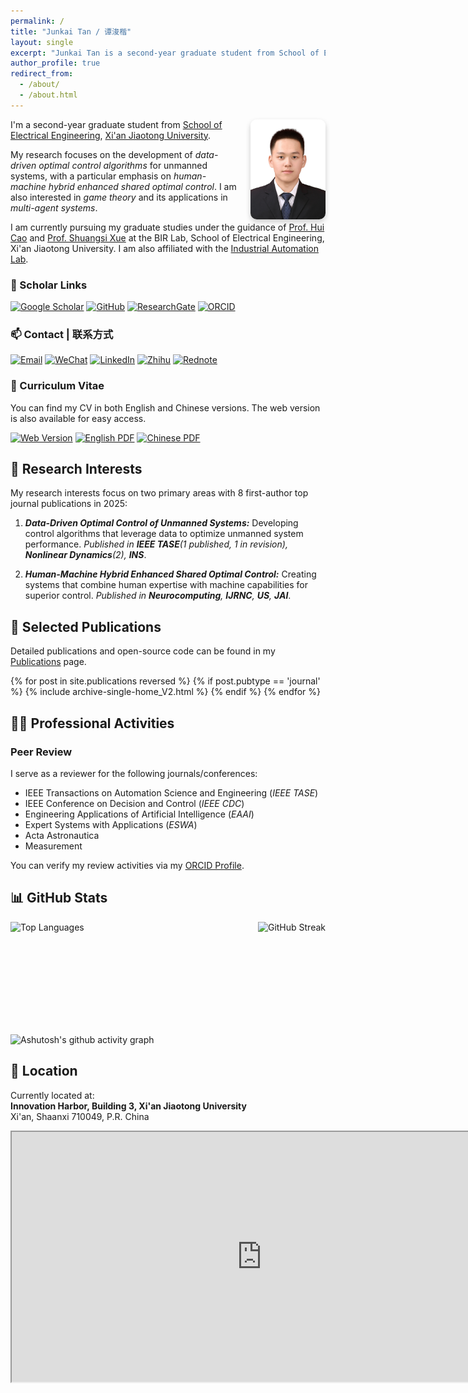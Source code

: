 ```yaml
---
permalink: /
title: "Junkai Tan / 谭浚楷"
layout: single
excerpt: "Junkai Tan is a second-year graduate student from School of Electrical Engineering, Xi'an Jiaotong University. His research interest include robotics control, intelligent control, learning-based control, and unmanned system control."
author_profile: true
redirect_from: 
  - /about/
  - /about.html
---
```



<!-- ## 👨‍💼 About Me | 个人简介 -->
<div>
  <div style="float: right; margin-left: 15px; text-align: right;">
    <img src="/images/profile.png" alt="Profile Picture" style="max-width: 120px; border-radius: 10px; box-shadow: 0 4px 8px rgba(0,0,0,0.2);">
  </div>
  
  <p>I'm a second-year graduate student from <a href="https://ee.xjtu.edu.cn/">School of Electrical Engineering</a>, <a href="https://www.xjtu.edu.cn/">Xi'an Jiaotong University</a>.</p>

  <p>My research focuses on the development of <em>data-driven optimal control algorithms</em> for unmanned systems, with a particular emphasis on <em>human-machine hybrid enhanced shared optimal control</em>. I am also interested in <em>game theory</em> and its applications in <em>multi-agent systems</em>.</p>

  <p>I am currently pursuing my graduate studies under the guidance of <a href="http://gr.xjtu.edu.cn/en/web/huicao">Prof. Hui Cao</a> and <a href="https://gr.xjtu.edu.cn/en/web/xssxjtu">Prof. Shuangsi Xue</a> at the BIR Lab, School of Electrical Engineering, Xi'an Jiaotong University. I am also affiliated with the <a href="https://ee.xjtu.edu.cn/szdw/bssds/gyzdhjys.htm">Industrial Automation Lab</a>.</p>
</div>



### 🔗 Scholar Links
[![Google Scholar](https://img.shields.io/badge/Google_Scholar-4285F4?style=for-the-badge&logo=google-scholar&logoColor=white)](https://scholar.google.com/citations?user=KrOQdKAAAAAJ&hl=zh-CN) [![GitHub](https://img.shields.io/badge/GitHub-100000?style=for-the-badge&logo=github&logoColor=white)](https://github.com/tanjunkai2001) [![ResearchGate](https://img.shields.io/badge/ResearchGate-00CCBB?style=for-the-badge&logo=researchgate&logoColor=white)](https://www.researchgate.net/profile/Junkai-Tan-2) [![ORCID](https://img.shields.io/badge/ORCID-0000--0002--1234--5678?style=for-the-badge&logo=orcid&logoColor=white)](https://orcid.org/0009-0002-0558-6357)

### 📫 Contact | 联系方式
[![Email](https://img.shields.io/badge/Email-D14836?style=for-the-badge&logo=gmail&logoColor=white)](mailto:tanjk@stu.xjtu.edu.cn) [![WeChat](https://img.shields.io/badge/WeChat-07C160?style=for-the-badge&logo=wechat&logoColor=white)](../images/Wechat.jpg) [![LinkedIn](https://img.shields.io/badge/LinkedIn-0077B5?style=for-the-badge&logo=linkedin&logoColor=white)](https://www.linkedin.com/in/junkai-tan-366790268/) [![Zhihu](https://img.shields.io/badge/Zhihu-0084FF?style=for-the-badge&logo=zhihu&logoColor=white)](https://www.zhihu.com/people/tan-91-64) [![Rednote](https://img.shields.io/badge/Rednote-FF4D00?style=for-the-badge&logo=xiaohongshu&logoColor=white)](https://www.xiaohongshu.com/user/profile/60bcf6040000000001001810)

### 📄 Curriculum Vitae
You can find my CV in both English and Chinese versions. The web version is also available for easy access.

[![Web Version](https://img.shields.io/badge/Web_Version-0077B5?style=for-the-badge&logo=academia&logoColor=white)](https://tanjunkai2001.github.io/cv/) [![English PDF](https://img.shields.io/badge/English_PDF-DC3545?style=for-the-badge&logo=adobe-acrobat-reader&logoColor=white)](../assets/Curriculum_Vitae.pdf) [![Chinese PDF](https://img.shields.io/badge/Chinese_PDF-FFC107?style=for-the-badge&logo=adobe-acrobat-reader&logoColor=black)](../assets/简历_谭浚楷_中文_V3.pdf)



## 🔬 Research Interests
My research interests focus on two primary areas with 8 first-author top journal publications in 2025:

1. ***Data-Driven Optimal Control of Unmanned Systems:***
  Developing control algorithms that leverage data to optimize unmanned system performance. *Published in **IEEE TASE**(1 published, 1 in revision), **Nonlinear Dynamics**(2), **INS***.

1. ***Human-Machine Hybrid Enhanced Shared Optimal Control:***
  Creating systems that combine human expertise with machine capabilities for superior control. *Published in **Neurocomputing**, **IJRNC**, **US**, **JAI***.

<!-- ## 💻 Core Competencies
- **Theoretical Research**: Solid foundation in advanced control and reinforcement learning theory. Leading research on human-machine hybrid control with publications in top journals including IEEE TASE, Information Sciences, and Nonlinear Dynamics.
- **Engineering Practice**: Extensive experience with unmanned systems development, including UAV-UGV collaborative control projects and multi-unmanned system hardware platforms based on optical motion capture systems. -->




## 📝 Selected Publications

Detailed publications and open-source code can be found in my [Publications](https://tanjunkai2001.github.io/publications/) page.

<!-- 1. "[Prescribed performance robust approximate optimal tracking control via Stackelberg game](https://ieeexplore.ieee.org/document/10916718)", *IEEE Transactions on Automation Science and Engineering*, 2025.
2. "[Finite-time safe reinforcement learning control of multi-player nonzero-sum game for quadcopter systems](https://www.sciencedirect.com/science/article/pii/S002002552500249X)", *Information Sciences*, 2025.
3. "[Unmanned aerial-ground vehicle finite-time docking control via pursuit-evasion games](https://link.springer.com/10.1007/s11071-025-11021-6)", *Nonlinear Dynamics*, 2025.
4. "[Data-driven optimal shared control of unmanned aerial vehicles](https://www.sciencedirect.com/science/article/pii/S0925231225001006)", *Neurocomputing*, 2025. -->


{% for post in site.publications reversed %}
  {% if post.pubtype == 'journal' %}
    {% include archive-single-home_V2.html %}
  {% endif %}
{% endfor %}



## 👨‍💼 Professional Activities

### Peer Review
I serve as a reviewer for the following journals/conferences:
  - IEEE Transactions on Automation Science and Engineering (*IEEE TASE*)
  - IEEE Conference on Decision and Control (*IEEE CDC*)
  - Engineering Applications of Artificial Intelligence (*EAAI*)
  - Expert Systems with Applications (*ESWA*)
  - Acta Astronautica
  - Measurement

You can verify my review activities via my [ORCID Profile](https://orcid.org/0009-0002-0558-6357).



<!-- ## 📫 Contact | 联系方式
- 📧 Email: tanjk@stu.xjtu.edu.cn -->

## 📊 GitHub Stats
<div style="display: flex; align-items: center; justify-content: space-between; margin-bottom: 20px;">
  <img src="https://github-readme-stats-weld-six-22.vercel.app/api/top-langs/?username=tanjunkai2001&layout=compact" alt="Top Languages" height="160" style="max-height: 160px;" />
  <img src="https://streak-stats.demolab.com/?user=tanjunkai2001&layout=compact" alt="GitHub Streak" height="160" />
  <!-- <img src="https://github-readme-stats-weld-six-22.vercel.app/api?username=tanjunkai2001&count_private=true&show_icons=true" alt="GitHub Stats" height="160" style="max-height: 160px;" /> -->
</div>

![Ashutosh's github activity graph](https://github-readme-activity-graph.vercel.app/graph?username=tanjunkai2001&theme=github-compact)


<!-- <div style="display: flex; align-items: center; justify-content: space-between;">
    <img src="https://github-readme-stats-weld-six-22.vercel.app/api/top-langs/?username=tanjunkai2001&layout=compact" alt="Top Languages" height="180" />
  <img src="https://streak-stats.demolab.com/?user=tanjunkai2001&layout=compact" alt="GitHub Streak" height="180" />
</div> -->


<!-- # 我的位置

这是我在香港大学的地址，显示在地图上： -->




## 📍 Location

Currently located at:  
**Innovation Harbor, Building 3, Xi'an Jiaotong University**  
Xi'an, Shaanxi 710049, P.R. China

<iframe src="https://www.google.com/maps/embed?pb=!1m18!1m12!1m3!1d3151.9025899306145!2d108.65573260987424!3d34.25227480045932!2m3!1f0!2f0!3f0!3m2!1i1024!2i768!4f13.1!3m3!1m2!1s0x366379efa86d5f73%3A0x46cfa915001c3d15!2sInnovation%20Harbor%2C%20Xi%27an%20Jiaotong%20University!5e0!3m2!1sen!2scn!4v1682500456789!5m2!1sen!2scn&maptype=satellite" width="800" height="400" style="border:1;" allowfullscreen="" loading="lazy" referrerpolicy="no-referrer-when-downgrade"></iframe>
